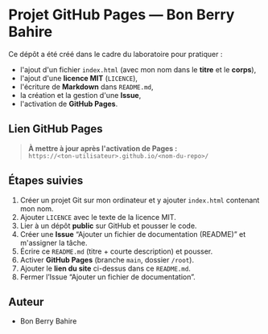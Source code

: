 # Projet GitHub Pages — Bon Berry Bahire

Ce dépôt a été créé dans le cadre du laboratoire pour pratiquer :
- l'ajout d'un fichier `index.html` (avec mon nom dans le **titre** et le **corps**),
- l'ajout d'une **licence MIT** (`LICENCE`),
- l'écriture de **Markdown** dans `README.md`,
- la création et la gestion d'une **Issue**,
- l'activation de **GitHub Pages**.

## Lien GitHub Pages

> **À mettre à jour après l'activation de Pages :**  
> `https://<ton-utilisateur>.github.io/<nom-du-repo>/`

## Étapes suivies

1. Créer un projet Git sur mon ordinateur et y ajouter `index.html` contenant mon nom.  
2. Ajouter `LICENCE` avec le texte de la licence MIT.  
3. Lier à un dépôt **public** sur GitHub et pousser le code.  
4. Créer une **Issue** “Ajouter un fichier de documentation (README)” et m'assigner la tâche.  
5. Écrire ce `README.md` (titre + courte description) et pousser.  
6. Activer **GitHub Pages** (branche `main`, dossier `/root`).  
7. Ajouter le **lien du site** ci-dessus dans ce `README.md`.  
8. Fermer l’Issue “Ajouter un fichier de documentation”.

## Auteur

- Bon Berry Bahire

